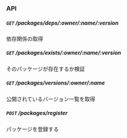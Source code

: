 ### API

##### `GET` /packages/deps/:owner/:name/:version
依存関係の取得

##### `GET` /packages/exists/:owner/:name/:version
そのパッケージが存在するか検証

##### `GET` /packages/versions/:owner/:name
公開されているバージョン一覧を取得

##### `POST` /packages/register
パッケージを登録する
